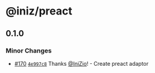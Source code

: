 # @iniz/preact

## 0.1.0

### Minor Changes

- [#170](https://github.com/IniZio/iniz/pull/170) [`4e997c8`](https://github.com/IniZio/iniz/commit/4e997c8a80593a7e518658a3fa8b074b119192c0) Thanks [@IniZio](https://github.com/IniZio)! - Create preact adaptor
